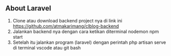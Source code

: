 ## About Laravel

1. Clone atau download backend project nya di link ini https://github.com/atmakarimang/clblog-backend
2. Jalankan backend nya dengan cara ketikan diterminal nodemon npm start
3. Setelah itu jalankan program (laravel) dengan perintah php artisan serve di terminal vscode atau git bash
